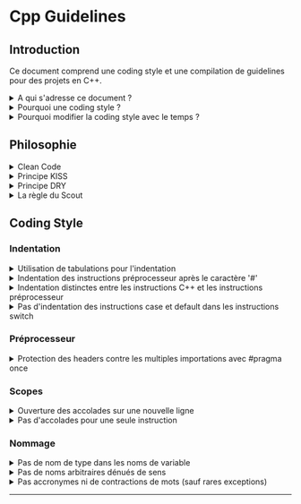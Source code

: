 # Cpp Guidelines

## Introduction

Ce document comprend une coding style et une compilation de guidelines pour des projets en C++.

<details><summary>A qui s'adresse ce document ?</summary><p>

Ce document s'adresse à toute personne souhaitant contribuer sur un projet sur lequel il est indiqué de respecter cette coding style.
Cela requiert de bonnes compétences en C++ moderne.
Des liens vers des ressources (documentations, tutoriels, vidéos) seront fournis pour combler d'éventuelles lacunes si besoin.
</p></details>

<details><summary>Pourquoi une coding style ?</summary><p>

Le choix d'une coding style n'est pas arbitraire, chaque choix fait dans ce document a été réfléchis, pas seulement pour ses avantages en terme de lisibilité mais aussi pour réduire les risques d'erreurs, les ambiguïtés, les comportements indéfinis du compilateur ([CppReference: Undefined Behavior]), problèmes d'optimisation, etc.
Chacune de ces raisons est soigneusement expliqué pour pouvoir être remis en question à chaque évolution du langage. Ce document n'est pas figé, il est ouvert aux débats et est voué à changer pour s'adapter aux nouvelles fonctionnalités du C++.
</p></details>

<details><summary>Pourquoi modifier la coding style avec le temps ?</summary><p>

Le métier de développeur est un métier dont la formation ne s'arrête jamais.
Il faut se tenir au courant des nouveaux progrès dans nos domaines pour pouvoir fournir du travail de meilleur qualité sans rester attaché à des notions devenues obsolètes.

Les anciens codes conçus avec des fonctions obsolètes seront menés à être rénovées progressivement par les développeurs qui tomberont dessus (pas de refonte totale nécessaire).
Ainsi les programmeurs s'assureront de bien tester les fonctions qu'ils recodent pour s'assurer de l'absence de régression de code (avec des tests unitaires et des tests fonctionnels).
</p></details>

## Philosophie

<details><summary>Clean Code</summary><p>

Le Clean Code n'est pas un ensemble de règles strictes mais désigne plutôt une série de principes pour produire un code compréhensible et facile à modifier.
Compréhensible signifie dans ce cas un code immédiatement intelligible par n'importe quel développeur qualifié.
Un code est facile à modifier lorsqu'il peut être facilement ajusté et complété.
Un code facilement modifiable comporte les attributs suivants:
- Les classes et les méthodes sont **petites** et, dans la mesure du possible, ont une seule et unique tâche.
- Les classes et les méthodes sont **prévisibles**, fonctionnent de la façon attendue.
</p></details>

<details><summary>Principe KISS</summary><p>

KISS ([Wikipedia: KISS]) ("**K**eep **i**t **s**imple, **s**tupid", en français: "garde ça simple, idiot") est l’un des plus anciens principes du Clean Code.
KISS rappelle aux programmeurs de construire leur code de façon aussi simple que possible.
Toute complexité inutile doit être évitée.
En programmation, il n’y a jamais une seule façon pour résoudre un problème. Une algorithme peut toujours être exprimé de différentes manières. Par conséquent, les programmeurs observant le principe KISS doivent constamment se demander s’ils ne peuvent pas résoudre un problème plus facilement.

> Ce principe est lié au concept du Rasoir d'Ockham ([Wikipedia: Rasoir d'Ockham]) en raisonnement, qui consiste à préférer les explications les plus simples, car elles sont généralement plus crédibles que les explications complexes.
</p></details>

<details><summary>Principe DRY</summary><p>

Le principe DRY (**D**on't **r**epeat **y**ourself) est en quelque sorte la concrétisation du principe KISS. Un Clean Code respectant ce principe implique que chaque fonctionnalité doit avoir une seule et unique représentation au sein du système global.
Il consiste à écrire des fonctions et des classes réutilisables, aussi simples que possible et traitant un minimum de tâches à la fois.
Ce principe encourage à décomposer un programme en de nombreuses classes et fonctions pour garder chaque partie propre sans avoir de répétitions de code.
Un code dans lequel ont copie-colle plusieurs lignes pour gérer des cas supplémentaire est un bon exemple de code qui ne respecte pas le principe DRY.
Le contraire de DRY est WET (**W**e **e**njoy **t**yping). On appelle WET un code comportant des répétitions inutiles.
</p></details>

<details><summary>La règle du Scout</summary><p>

[The Boy Scout Rule]

> Un Scout a une règle: "Toujours laisser un endroit dans un état meilleur que celui dans lequel vous l'avez trouvé".

Appliqué au domaine de la programmation, ce principe consiste à nettoyer continuellement chaque petit morceau de dette technique lorsqu'un développeur en a l'occasion.

Cette habitude simple permet à un projet de voir sa qualité augmenter rapidement avec le temps sans avoir à planifier de refactorisation ou de refonte du projet.

Etant donné que ça se fait sur de petites parties à chaque fois, le développeur fait le choix de ne nettoyer que ce qui ne lui fait pas perdre de temps en plus de ces objectifs initiaux.

Il peut se permettre de prendre le temps de nettoyer de grosses parties du code si ça simplifie significativement la réalisation de sa tâche initiale.

Un code obsolète qui fonctionne n'est pas une bonne base sur laquelle se reposer pour bâtir la suite d'un projet.
C'est pourquoi ce petit investissement de temps peut sur le long terme corriger d'importants problèmes de dette technique et ainsi éviter des bugs ou des complications dans la réalisation de futures tâches.
</p></details>

## Coding Style

### Indentation

<details><summary>Utilisation de tabulations pour l'indentation</summary><p>

L'indentation doit faire plusieurs caractères de large pour être clairement lisible:
4 espaces ou 1 tabulation faisant la même largeur

Indenter avec 1 tabulations:
```cpp
auto main() -> void
{
	std::cout << "Hello World!" << std::endl;
}
```

Indenter avec 4 espaces:
```cpp
auto main() -> void
{
    std::cout << "Hello World!" << std::endl;
}
```

|   | 1 tabulations | 4 espaces |
| -:|:-:|:-:|
| Pas de demi-indentation possible | ✅ | ❌ |
| Economie de caractères | ✅ | ❌ |

**=> Indenter avec 1 tabulation**
</p></details>

<details><summary>Indentation des instructions préprocesseur après le caractère '#'</summary><p>

Indentation avant le caractère '#':
```cpp
#if defined(OS_WINDOWS)
	#include <Windows.h>
	#if defined(CPP_20)
		#define ENABLE_CONCEPTS
	#endif
#endif
```

Indentation après le caractère '#':
```cpp
#if defined(OS_WINDOWS)
#	include <Windows.h>
#	if defined(CPP_20)
#		define ENABLE_CONCEPTS
#	endif
#endif
```

|   | Indentation avant le caractère '#' | Indentation après le caractère '#' |
| -:|:-:|:-:|
| La portion d'instructions préprocesseur est plus facile à différencer des autres instructions | ❌ | ✅ |
| Nom de l'instruction préprocesseur plus lisible | ❌ | ✅ |

**=> Indentation après le caractère '#'**
</p></details>

<details><summary>Indentation distinctes entre les instructions C++ et les instructions préprocesseur</summary><p>

A - Indentation des instructions préprocesseur dans les scopes C++ (et pas l'inverse):
```cpp
#if defined(OS_WINDOWS)
auto functionImplementationSpecific(int number) -> int
{
	if (number >= 0)
	{
#		if defined(ARCH_64BITS)
		return 64;
#		else
		return 32;
#		endif
	}
	return 0;
}
#endif
```

B - Indentation des instructions C++ dans les scopes préprocesseur (et pas l'inverse):
```cpp
#if defined(OS_WINDOWS)
	auto functionImplementationSpecific(int number) -> int
	{
		if (number >= 0)
		{
#	if defined(ARCH_64BITS)
				return 64;
#	else
				return 32;
#	endif
		}
		return 0;
	}
#endif
```

C - Indentation commune entre les instructions C++ et les instructions préprocesseur:
```cpp
#if defined(OS_WINDOWS)
	auto functionImplementationSpecific(int number) -> int
	{
		if (number >= 0)
		{
#			if defined(ARCH_64BITS)
				return 64;
#			else
				return 32;
#			endif
		}
		return 0;
	}
#endif
```

D - Indentation distinctes entre les instructions C++ et les instructions préprocesseur:
```cpp
#if defined(OS_WINDOWS)
auto functionImplementationSpecific(int number) -> int
{
	if (number >= 0)
	{
#	if defined(ARCH_64BITS)
		return 64;
#	else
		return 32;
#	endif
	}
	return 0;
}
#endif
```

Argument en faveur des choix qui n'indentent pas les instructions C++ dans les scopes préprocesseur (A et D):
1. Une fois les instructions préprocesseur traitées par le compilateur, il ne reste plus que les instructions C++.
Le développeur écrit son code en visualisant ce qu'il deviendra à cette étape de la compilation.
Il n'y a donc pas de raison que les instructions C++ conservent leur indentation causé par les scopes préprocesseur à cette étape de compilation (Ca n'a aucune importance pour la compilation, mais a un impact uniquement dans la façon de se projeter à cette étape de la compilation lorsqu'on lit le code).

|   | A | B | C | D |
| -:|:-:|:-:|:-:|:-:|
| Semble bien indenté au premier coup d'oeil | ❌ | ❌ | ✅ | ✅ |
| Facile à indenter | ❌ | ❌ | ✅ | ✅ |
| Argument 1. | ✅ | ❌ | ❌ | ✅ |

**=> D - Indentation distinctes entre les instructions C++ et les instructions préprocesseur**
</p></details>

<details><summary>Pas d'indentation des instructions case et default dans les instructions switch</summary><p>

A - Pas d'indentation des instructions ``case``, ``default`` et ``{}``:
```cpp
switch (number)
{
case 0:
	break;
case 1:
{
	break;
}
default:
	break;
}
```

B - Pas d'indentation des instructions ``case`` et ``default``:
```cpp
switch (number)
{
case 0:
	break;
case 1:
	{
		break;
	}
default:
	break;
}
```

C - Pas d'indentation des accolades:
```cpp
switch (number)
{
	case 0:
		break;
	case 1:
	{
		break;
	}
	default:
		break;
}
```

D - Indentation de toute instruction:
```cpp
switch (number)
{
	case 0:
		break;
	case 1:
		{
			break;
		}
	default:
		break;
}
```

> Les accolades sont nécessaires dans un ``case`` lorsqu'elles contiennent une déclaration de variable.

Argument en défaveur du choix A qui n'indente ni les instructions ``case``/``default`` ni les accolades:
- Les accolades des ``case`` sont alignés horizontalement avec les accolades du ``switch``.
Ce n'est pas clair pour savoir si l'accolade du switch est bien fermée.

Les choix C et D semblent aussi bien l'un que l'autre. Le choix B reste néanmoins meilleur car il propose une écriture concise et uniforme avec l'indentation des mots clef ``public:``, ``protected:`` et ``private:`` des struct/class.

**=> B - Pas d'indentation des instructions ``case`` et ``default``**
</p></details>

### Préprocesseur

<details><summary>Protection des headers contre les multiples importations avec #pragma once</summary><p>

```cpp
#ifndef FILENAME_H_
#	define FILENAME_H_

// Code.

#endif
```

```cpp
#pragma once

// Code.
```

|   | #ifndef FILENAME_H_ | #pragma once |
| -:|:-:|:-:|
| Concis | ❌ | ✅ |
| Pas de risque que deux headers utilisent la même macro | ❌ | ✅ |

**=> #pragma once**
</p></details>

### Scopes

<details><summary>Ouverture des accolades sur une nouvelle ligne</summary><p>

Ouverture d'accolades en fin de ligne:
```cpp
auto main() -> void {
    std::cout << "Hello World!" << std::endl;
}
```

Ouverture d'accolades sur une nouvelle ligne:
```cpp
auto main() -> void
{
    std::cout << "Hello World!" << std::endl;
}
```

|   | En fin de ligne | Sur une nouvelle ligne |
| -:|:-:|:-:|
| Facilité à remarquer l'ouverture d'une accolade<br>(exemple: pour une fonction dont la signature est longue) | ❌ | ✅ |
| Facilité à distinguer l'ouverture d'accolade correspondant à une fermeture (ou l'inverse) | ❌ | ✅ |
| Norme majoritaire dans les projets C++ | ❌ | ✅ |

**=> Ouverture d'accolades sur une nouvelle ligne**
</p></details>

<details><summary>Pas d'accolades pour une seule instruction</summary><p>

Mettre des accolades même s'il n'y a qu'une instruction à l'intérieur:
```cpp
if (printLogs)
{
	std::cout << "Info" << std::endl;
}
```

Ne pas mettre d'accolades lorsqu'elles contiennent qu'une instruction:
```cpp
if (printLogs)
	std::cout << "Info" << std::endl;
```

|   | Accolades pour une instruction | Pas d'accolades pour une instruction |
| -:|:-:|:-:|
| Economise des lignes | ❌ | ✅ |
| Lisibilité | ✅ (mais superflu)<sup>1</sup> | ❌ |

1. L'indentation sert à distinguer visuellement un scope d'un autre même en l'absence d'accolades.<br>
Pas besoin d'accolades pour expliciter une seconde fois qu'on est dans un nouveau scope (information superflue).

**=> Ne pas mettre d'accolades lorsqu'elles contiennent qu'une instruction**
</p></details>

### Nommage

<details><summary>Pas de nom de type dans les noms de variable</summary><p>

Le nom d'une variable ne doit pas annoncer explicitement son type (sauf pour les types user-defined).
Celui-ci étant déjà renseigné et facilement déductible si le nom est bien choisi.
- On devinera qu'une variable "name" est de type ``std::string`` (ou ``std::string_view`` s'il est clair que la variable ne possède pas la donnée).
- On devinera également qu'un "id" est un ``unsigned int``.
De plus, la plupart des IDE permettent de connaitre le type d'une variable en la survolant avec la souris. Et lorsque ce n'est pas le cas, sa définition reste facilement accessible.
</p></details>

<details><summary>Pas de noms arbitraires dénués de sens</summary><p>

Les variables ne doivent pas porter de nom arbitraire dénué de sens (a, b, c, tmp, toto, foo, bar, etc...).
Le nom de la variable doit être assez explicites pour renseigner sur la nature de son contenu.
Et les mots ne doivent pas être interprétés différemment de leur sens réel dans le cadre d'un projet particulier.
</p></details>

<details><summary>Pas accronymes ni de contractions de mots (sauf rares exceptions)</summary><p>

Les accronymes et contractions de mots sont proscrits, sauf exceptions assez claires pour ne pas porter à confusion (Id, Json, AST, i18n, etc...).

Décoder les accronymes et les contractions de mots lors de la relecture de code demande une charge mentale supplémentaire pour comprendre ce que le code fait.
De plus, certains accronymes peuvent donner plusieurs mots différents selon le contexte et l'interprétation des développeurs.

❌:
```cpp
using Id = std::uint64_t;

struct DelUserCmd final
{
	Id userId;
};
```

✅:
```cpp
using Id = std::uint64_t;

namespace User
{
	struct DeleteCommand final
	{
		Id userId;
	};
}
```

</p></details>

---




[CppReference: Undefined Behavior]: https://en.cppreference.com/w/cpp/language/ub
[Wikipedia: KISS]: https://fr.wikipedia.org/wiki/Principe_KISS
[Wikipedia: Rasoir d'Ockham]: https://fr.wikipedia.org/wiki/Rasoir_d'Ockham
[The Boy Scout Rule]: https://www.stepsize.com/blog/how-to-be-an-effective-boy-girl-scout-engineer
